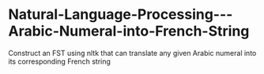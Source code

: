 # Natural-Language-Processing---Arabic-Numeral-into-French-String
Construct an FST using nltk that can translate any given Arabic numeral into its corresponding French string
